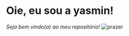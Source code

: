 # Oie, eu sou a yasmin!
*Seja bem vindo(a) ao meu repositório!*
![prazer](https://media.giphy.com/media/l0HlwCDUESnqqJHLW/giphy.gif?cid=ecf05e479529lob2p9g05h559h2ehvp6p552d1kwgfbjyrcq&ep=v1_gifs_related&rid=giphy.gif&ct=g)
